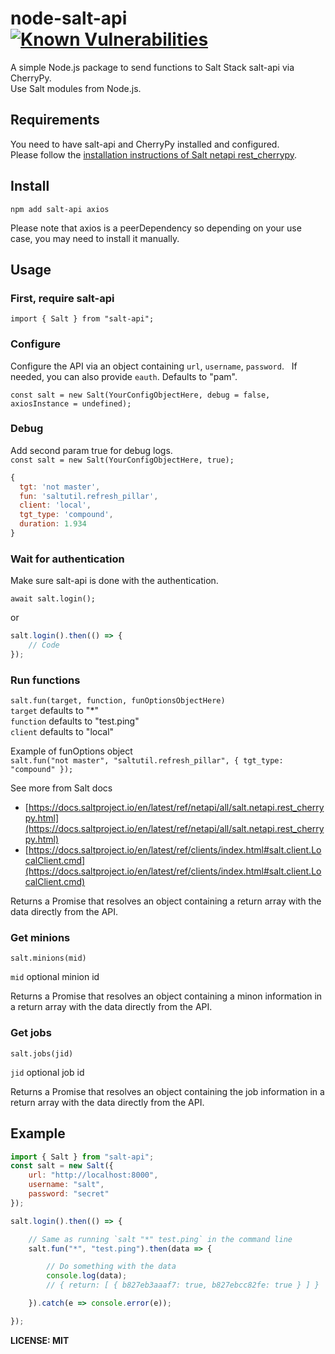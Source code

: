 # node-salt-api [![Known Vulnerabilities](https://snyk.io/test/github/lahdekorpi/node-salt-api/badge.svg)](https://snyk.io/test/github/lahdekorpi/node-salt-api)
A simple Node.js package to send functions to Salt Stack salt-api via CherryPy.  
Use Salt modules from Node.js.

## Requirements

You need to have salt-api and CherryPy installed and configured.  
Please follow the [installation instructions of Salt netapi rest_cherrypy](https://docs.saltstack.com/en/latest/ref/netapi/all/salt.netapi.rest_cherrypy.html).

## Install

`npm add salt-api axios`

Please note that axios is a peerDependency so depending on your use case, you may need to install it manually.

## Usage

### First, require salt-api
`import { Salt } from "salt-api";`

### Configure
Configure the API via an object containing `url`, `username`, `password`.  
If needed, you can also provide `eauth`. Defaults to "pam".  

`const salt = new Salt(YourConfigObjectHere, debug = false, axiosInstance = undefined);`

### Debug

Add second param true for debug logs.  
`const salt = new Salt(YourConfigObjectHere, true);`

```js
{
  tgt: 'not master',
  fun: 'saltutil.refresh_pillar',
  client: 'local',
  tgt_type: 'compound',
  duration: 1.934
}
```

### Wait for authentication
Make sure salt-api is done with the authentication.

`await salt.login();`  

or  

```js
salt.login().then(() => {
	// Code
});
```

### Run functions

`salt.fun(target, function, funOptionsObjectHere)`  
`target` defaults to "*"  
`function` defaults to "test.ping"  
`client` defaults to "local"  

Example of funOptions object  
`salt.fun("not master", "saltutil.refresh_pillar", { tgt_type: "compound" });`

See more from Salt docs
- [https://docs.saltproject.io/en/latest/ref/netapi/all/salt.netapi.rest_cherrypy.html](https://docs.saltproject.io/en/latest/ref/netapi/all/salt.netapi.rest_cherrypy.html)
- [https://docs.saltproject.io/en/latest/ref/clients/index.html#salt.client.LocalClient.cmd](https://docs.saltproject.io/en/latest/ref/clients/index.html#salt.client.LocalClient.cmd)

Returns a Promise that resolves an object containing a return array with the data directly from the API.

### Get minions

`salt.minions(mid)`

`mid` optional minion id 

Returns a Promise that resolves an object containing a minon information in a return array with the data directly from the API.

### Get jobs

`salt.jobs(jid)`

`jid` optional job id

Returns a Promise that resolves an object containing the job information in a return array with the data directly from the API.

## Example

```js
import { Salt } from "salt-api";
const salt = new Salt({
	url: "http://localhost:8000",
	username: "salt",
	password: "secret"
});

salt.login().then(() => {

	// Same as running `salt "*" test.ping` in the command line
	salt.fun("*", "test.ping").then(data => {

		// Do something with the data
		console.log(data);
		// { return: [ { b827eb3aaaf7: true, b827ebcc82fe: true } ] }

	}).catch(e => console.error(e));

});
```

**LICENSE: MIT**
